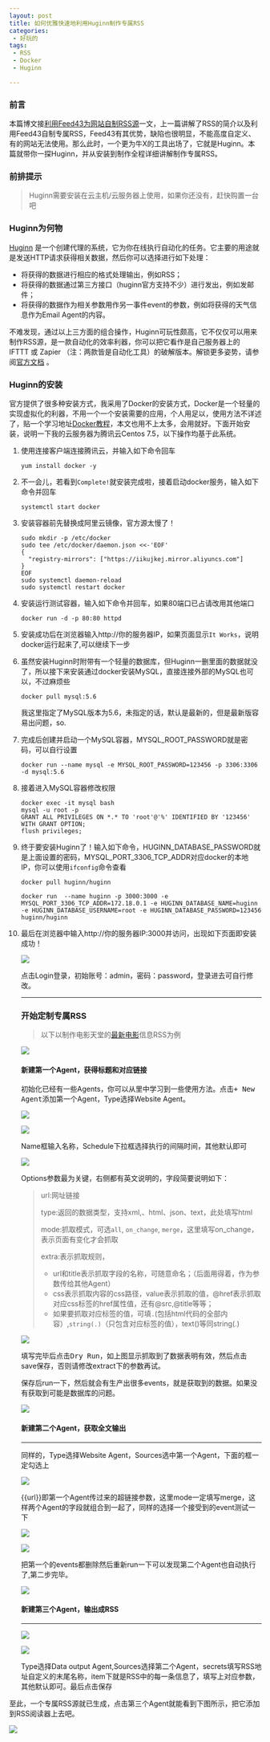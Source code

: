 ```yaml
---
layout: post
title: 如何优雅快速地利用Huginn制作专属RSS
categories:
 - 好玩的
tags:
 - RSS
 - Docker
 - Huginn

---
```


###  前言

本篇博文接[利用Feed43为网站自制RSS源](https://jiangsang.github.io/%E5%A5%BD%E7%8E%A9%E7%9A%84/2019/12/25/%E8%87%AA%E5%88%B6RSS%E6%BA%90%E4%BD%BF%E7%94%A8%E6%8A%80%E5%B7%A7-%E4%B8%80/)一文，上一篇讲解了RSS的简介以及利用Feed43自制专属RSS，Feed43有其优势，缺陷也很明显，不能高度自定义、有的网站无法使用。那么此时，一个更为牛X的工具出场了，它就是Huginn。本篇就带你一探Huginn，并从安装到制作全程详细讲解制作专属RSS。

<!-- more -->

### 前排提示



> Huginn需要安装在云主机/云服务器上使用，如果你还没有，赶快购置一台吧

### Huginn为何物

[Huginn](https://github.com/huginn/huginn) 是一个创建代理的系统，它为你在线执行自动化的任务。它主要的用途就是发送HTTP请求获得相关数据，然后你可以选择进行如下处理：

- 将获得的数据进行相应的格式处理输出，例如RSS；
- 将获得的数据通过第三方接口（huginn官方支持不少）进行发出，例如发邮件；
- 将获得的数据作为相关参数用作另一事件event的参数，例如将获得的天气信息作为Email Agent的内容。

不难发现，通过以上三方面的组合操作，Huginn可玩性颇高，它不仅仅可以用来制作RSS源，是一款自动化的效率利器，你可以把它看作是自己服务器上的 IFTTT 或 Zapier （注：两款皆是自动化工具）的破解版本。解锁更多姿势，请参阅[官方文档](https://github.com/huginn/huginn) 。

### Huginn的安装

官方提供了很多种安装方式，我采用了Docker的安装方式，Docker是一个轻量的实现虚拟化的利器，不用一个一个安装需要的应用，个人用足以，使用方法不详述了，贴一个学习地址[Docker教程](http://www.baidu.com/link?url=sGzkYAT0i-FJpZobSUTkUzYlXWlmLEg82ZchlUAiznx1JcFsoELMKKrlXRsuiXyGIoMuOgpKazt7sEtfky1ZL_&wd=&eqid=eed6dca6000ef600000000065e0759d5)，本文也用不上太多，会用就好。下面开始安装，说明一下我的云服务器为腾讯云Centos 7.5，以下操作均基于此系统。

1. 使用连接客户端连接腾讯云，并输入如下命令回车

   ```
   yum install docker -y
   ```

2. 不一会儿，若看到`Complete!`就安装完成啦，接着启动docker服务，输入如下命令并回车

   ```
   systemctl start docker
   ```

3. 安装容器前先替换成阿里云镜像，官方源太慢了！

   ```
   sudo mkdir -p /etc/docker
   sudo tee /etc/docker/daemon.json <<-'EOF'
   {
     "registry-mirrors": ["https://iikujkej.mirror.aliyuncs.com"]
   }
   EOF
   sudo systemctl daemon-reload
   sudo systemctl restart docker
   ```

4. 安装运行测试容器，输入如下命令并回车，如果80端口已占请改用其他端口

   ```
   docker run -d -p 80:80 httpd
   ```

5. 安装成功后在浏览器输入http://你的服务器IP，如果页面显示`It Works`，说明docker运行起来了,可以继续下一步

6. 虽然安装Huginn时附带有一个轻量的数据库，但Huginn一删里面的数据就没了，所以接下来安装通过docker安装MySQL，直接连接外部的MySQL也可以，不过麻烦些

   ```
   docker pull mysql:5.6
   ```

   我这里指定了MySQL版本为5.6，未指定的话，默认是最新的，但是最新版容易出问题，so.

7. 完成后创建并启动一个MySQL容器，MYSQL_ROOT_PASSWORD就是密码，可以自行设置

   ```
   docker run --name mysql -e MYSQL_ROOT_PASSWORD=123456 -p 3306:3306 -d mysql:5.6
   ```

8. 接着进入MySQL容器修改权限

   ```
   docker exec -it mysql bash
   mysql -u root -p
   GRANT ALL PRIVILEGES ON *.* TO 'root'@'%' IDENTIFIED BY '123456' WITH GRANT OPTION;
   flush privileges;
   ```

9. 终于要安装Huginn了！输入如下命令，HUGINN_DATABASE_PASSWORD就是上面设置的密码，MYSQL_PORT_3306_TCP_ADDR对应docker的本地IP，你可以使用`ifconfig`命令查看

   ```
   docker pull huginn/huginn 
   
   docker run  --name huginn -p 3000:3000 -e MYSQL_PORT_3306_TCP_ADDR=172.18.0.1 -e HUGINN_DATABASE_NAME=huginn -e HUGINN_DATABASE_USERNAME=root -e HUGINN_DATABASE_PASSWORD=123456 huginn/huginn
   ```

10. 最后在浏览器中输入http://你的服务器IP:3000并访问，出现如下页面即安装成功！

    ![](https://article-1300776923.cos.ap-chengdu.myqcloud.com/Huginn%E5%88%B6%E4%BD%9CRSS/Huginn.PNG)

    点击Login登录，初始账号：admin，密码：password，登录进去可自行修改。

    ---

    ### 开始定制专属RSS

    > 以下以制作电影天堂的[最新电影](https://www.dytt8.net/html/gndy/dyzz/index.html)信息RSS为例

    

    ![](https://article-1300776923.cos.ap-chengdu.myqcloud.com/Huginn%E5%88%B6%E4%BD%9CRSS/Huginn1.PNG)

    

    #### 新建第一个Agent，获得标题和对应链接

    初始化已经有一些Agents，你可以从里中学习到一些使用方法。点击<kbd>+ New Agent</kbd>添加第一个Agent，Type选择Website Agent。

    ![](https://article-1300776923.cos.ap-chengdu.myqcloud.com/Huginn%E5%88%B6%E4%BD%9CRSS/Huginn2.PNG)

    

    ![](https://article-1300776923.cos.ap-chengdu.myqcloud.com/Huginn%E5%88%B6%E4%BD%9CRSS/Huginn3.PNG)

    Name框输入名称，Schedule下拉框选择执行的间隔时间，其他默认即可

    ![](https://article-1300776923.cos.ap-chengdu.myqcloud.com/Huginn%E5%88%B6%E4%BD%9CRSS/Huginn4.PNG)

    Options参数最为关键，右侧都有英文说明的，字段简要说明如下：

    > url:网址链接
    >
    > type:返回的数据类型，支持xml,、html、json、text，此处填写html
    >
    > mode:抓取模式，可选`all`, `on_change`,  `merge`，这里填写on_change，表示页面有变化才会抓取
    >
    > extra:表示抓取规则，
    >
    > - url和title表示抓取字段的名称，可随意命名；（后面用得着，作为参数传给其他Agent）
    > - css表示抓取内容的css路径，value表示抓取的值，@href表示抓取对应css标签的href属性值，还有@src,@title等等；
    > - 如果要抓取对应标签的值，可填`.`(包括html代码的全部内容）,`string(.)`（只包含对应标签的值），text()等同string(.)

    

    ![](https://article-1300776923.cos.ap-chengdu.myqcloud.com/Huginn%E5%88%B6%E4%BD%9CRSS/Huginn5.PNG)

    填写完毕后点击<kbd>Dry Run</kbd>，如上图显示抓取到了数据表明有效，然后点击save保存，否则请修改extract下的参数再试。

    保存后run一下，然后就会有生产出很多events，就是获取到的数据。如果没有获取到可能是数据库的问题。

    ![](https://article-1300776923.cos.ap-chengdu.myqcloud.com/Huginn%E5%88%B6%E4%BD%9CRSS/events.PNG)

    

    #### 新建第二个Agent，获取全文输出

    ---

    同样的，Type选择Website Agent，Sources选中第一个Agent，下面的框一定勾选上

    ![](https://article-1300776923.cos.ap-chengdu.myqcloud.com/Huginn%E5%88%B6%E4%BD%9CRSS/Huginn6.PNG)

    {{url}}即第一个Agent传过来的超链接参数，这里mode一定填写merge，这样两个Agent的字段就组合到一起了，同样的选择一个接受到的event测试一下

    ![](https://article-1300776923.cos.ap-chengdu.myqcloud.com/Huginn%E5%88%B6%E4%BD%9CRSS/Huginn7.PNG)

    ![](https://article-1300776923.cos.ap-chengdu.myqcloud.com/Huginn%E5%88%B6%E4%BD%9CRSS/Huginn8.PNG)

    把第一个的events都删除然后重新run一下可以发现第二个Agent也自动执行了,第二步完毕。

    ![](https://article-1300776923.cos.ap-chengdu.myqcloud.com/Huginn%E5%88%B6%E4%BD%9CRSS/Huginn9.PNG)

    

    #### 新建第三个Agent，输出成RSS

    ---

    ![](https://article-1300776923.cos.ap-chengdu.myqcloud.com/Huginn%E5%88%B6%E4%BD%9CRSS/Huginn10.PNG)

    ![](https://article-1300776923.cos.ap-chengdu.myqcloud.com/Huginn%E5%88%B6%E4%BD%9CRSS/Huginn11.PNG)

    Type选择Data output Agent,Sources选择第二个Agent，secrets填写RSS地址自定义的末尾名称，item下就是RSS中的每一条信息了，填写上对应参数，其他默认即可。最后点击保存

至此，一个专属RSS源就已生成，点击第三个Agent就能看到下图所示，把它添加到RSS阅读器上去吧。

![](https://article-1300776923.cos.ap-chengdu.myqcloud.com/Huginn%E5%88%B6%E4%BD%9CRSS/Huginn12.PNG)

